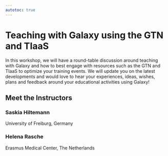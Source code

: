 ```yaml
---
autotoc: true
---
```


<slot name="/events/gcc2024/header" />
<div class="text-center">

# Teaching with Galaxy using the GTN and TIaaS

</div>

In this workshop, we will have a round-table discussion around teaching with Galaxy and how to best engage with resources such as the GTN and TIaaS to optimize your training events. We will update you on the latest developments and would love to hear your experiences, ideas, wishes, plans and feedback around your educational activities using Galaxy!

## Meet the Instructors

### Saskia Hiltemann

University of Freiburg, Germany

### Helena Rasche

Erasmus Medical Center, The Netherlands
